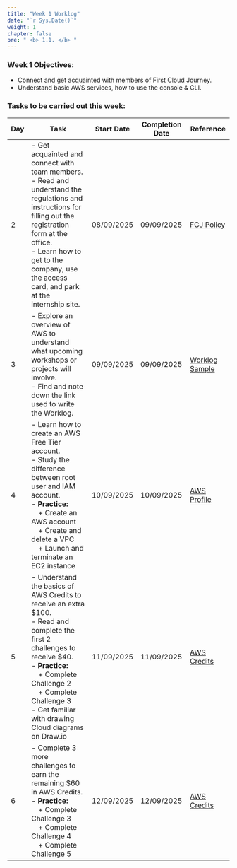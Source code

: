 ```yaml
---
title: "Week 1 Worklog"
date: "`r Sys.Date()`"
weight: 1
chapter: false
pre: " <b> 1.1. </b> "
---
```


### Week 1 Objectives:

* Connect and get acquainted with members of First Cloud Journey.
* Understand basic AWS services, how to use the console & CLI.

### Tasks to be carried out this week:
| Day | Task                                                                                                                                                           | Start Date   | Completion Date | Reference                                               |
| --- | -------------------------------------------------------------------------------------------------------------------------------------------------------------- | ------------ | --------------- | ------------------------------------------------------- |
| 2   | - Get acquainted and connect with team members. <br> - Read and understand the regulations and instructions for filling out the registration form at the office. <br> - Learn how to get to the company, use the access card, and park at the internship site. | 08/09/2025   | 09/09/2025      | [FCJ Policy](https://policies.fcjuni.com/)              |
| 3   | - Explore an overview of AWS to understand what upcoming workshops or projects will involve. <br> - Find and note down the link used to write the Worklog.     | 09/09/2025   | 09/09/2025      | [Worklog Sample](https://workshop-sample.fcjuni.com/1-worklog/) |
| 4   | - Learn how to create an AWS Free Tier account. <br> - Study the difference between root user and IAM account. <br> - **Practice:** <br>&emsp;+ Create an AWS account <br>&emsp;+ Create and delete a VPC <br>&emsp;+ Launch and terminate an EC2 instance | 10/09/2025   | 10/09/2025      | [AWS Profile](https://aws.amazon.com/profile)           |
| 5   | - Understand the basics of AWS Credits to receive an extra $100. <br> - Read and complete the first 2 challenges to receive $40. <br> - **Practice:** <br>&emsp;+ Complete Challenge 2 <br>&emsp;+ Complete Challenge 3 <br>- Get familiar with drawing Cloud diagrams on Draw.io | 11/09/2025   | 11/09/2025      | [AWS Credits](https://us-east-1.console.aws.amazon.com/billing/home#/credits) |
| 6   | - Complete 3 more challenges to earn the remaining $60 in AWS Credits. <br> - **Practice:** <br>&emsp;+ Complete Challenge 3 <br>&emsp;+ Complete Challenge 4 <br>&emsp;+ Complete Challenge 5 | 12/09/2025   | 12/09/2025      | [AWS Credits](https://us-east-1.console.aws.amazon.com/billing/home#/credits) |

